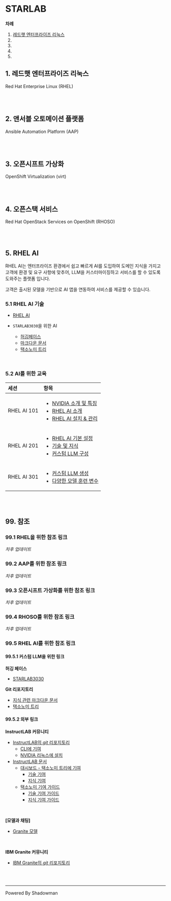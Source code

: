 # STARLAB

**차례**
1. [레드햇 엔터프라이즈 리눅스]()
2. []()
3. []()
4. []()
5. []()


## 1. 레드햇 엔터프라이즈 리눅스

Red Hat Enterprise Linux (RHEL)


<br>
<br>

## 2. 앤서블 오토메이션 플랫폼

Ansible Automation Platform (AAP)

<br>
<br>

## 3. 오픈시프트 가상화

OpenShift Virtualization (virt)

<br>
<br>

## 4. 오픈스택 서비스

Red Hat OpenStack Services on OpenShift (RHOSO)


<br>
<br>

## 5. RHEL AI

RHEL AI는 엔터프라이즈 환경에서 쉽고 빠르게 AI를 도입하여 도메인 지식을 가지고 고객에 환경 및 요구 사항에 맞추어, LLM을 커스터마이징하고 서비스를 할 수 있도록 도와주는 플랫폼 입니다.

고객은 출시된 모델을 기반으로 AI 앱을 연동하여 서비스를 제공할 수 있습니다.

### 5.1 RHEL AI 기술

* [RHEL AI](https://github.com/starlab3030/rhel-ai)

* `STARLAB3030`을 위한 AI
  + [허깅페이스](https://github.com/starlab3030)
  + [마크다운 문서](https://github.com/starlab3030/knowledges_for_instructlab)
  + [택소노미 트리](https://github.com/starlab3030/taxonomy_for_instructlab)
<br>

### 5.2 AI를 위한 교육

|세션|항목|
|:---|:---|
|RHEL AI 101|<ul><li>[NVIDIA 소개 및 특징](https://github.com/starlab3030/rhel-ai/blob/main/nvidia_gpus/nvidia_gpu_features.md)</li><li>[RHEL AI 소개](https://github.com/starlab3030/rhel-ai/blob/main/contents/instroduction_of_rhel_ai.md)</li><li>[RHEL AI 설치 & 관리](https://github.com/starlab3030/rhel-ai/blob/main/contents/manage_life-cycle_of_rhel_ai.md)</li></ul>|
|RHEL AI 201|<ul><li>[RHEL AI 기본 설정](https://github.com/starlab3030/rhel-ai/blob/main/contents/rhel_ai.md)</li><li>[기술 및 지식](https://github.com/starlab3030/rhel-ai/blob/main/contents/skills_and_knowledges.md)</li><li>[커스텀 LLM 구성](https://github.com/starlab3030/rhel-ai/blob/main/contents/generate_custom_llm.md)</li></ul>|
|RHEL AI 301|<ul><li>[커스텀 LLM 생성](https://github.com/starlab3030/rhel-ai/blob/main/sample_tests/custom_llm_with_dgx-h100.md)</li><li>[다양한 모델 훈련 변수](https://github.com/starlab3030/rhel-ai/blob/main/sample_tests/train_llm_with_various_vars.md)</li></ul>|
<br>
<br>

## 99. 참조

### 99.1 RHEL을 위한 참조 링크

*차후 업데이트*
<br>

### 99.2 AAP를 위한 참조 링크

*차후 업데이트*
<br>

### 99.3 오픈시프트 가상화를 위한 참조 링크

*차후 업데이트*
<br>

### 99.4 RHOSO를 위한 참조 링크

*차후 업데이트*
<br>

### 99.5 RHEL AI를 위한 참조 링크

#### 99.5.1 커스텀 LLM을 위한 링크

**허깅 페이스**
* [STARLAB3030](https://huggingface.co/starlab3030)

**Git 리포지토리**
* [지식 관련 마크다운 문서](https://github.com/starlab3030/knowledges_for_instructlab)
* [택소노미 트리](https://github.com/starlab3030/taxonomy_for_instructlab)

#### 99.5.2 외부 링크

**InstructLAB 커뮤니티**
* [InstructLAB의 *git* 리포지토리](https://github.com/instructlab)
  + [CLI에 기여](https://github.com/instructlab/instructlab/blob/main/CONTRIBUTING/CONTRIBUTING.md)
  + [NVIDIA 리눅스에 설치](https://docs.instructlab.ai/getting-started/linux_nvidia/)
* [InstructLAB 문서](https://docs.instructlab.ai/)
  + [대시보드 - 택소노미 트리에 기여](https://ui.instructlab.ai/)
    - [기술 기여](https://ui.instructlab.ai/contribute/skill)
    - [지식 기여](https://ui.instructlab.ai/contribute/knowledge)
  + [택소노미 기여 가이드](https://docs.instructlab.ai/taxonomy/upstream/contribution_guidelines/)
    - [기술 기여 가이드](https://docs.instructlab.ai/taxonomy/upstream/skills_contribution_details/)
    - [지식 기여 가이드](https://docs.instructlab.ai/taxonomy/upstream/knowledge_contribution_details/)
<br>

**[모델과 채팅]**
* [Granite 모델](https://ui.instructlab.ai/playground/chat)
<br>

**IBM Granite 커뮤니티**
* [IBM Granite의 *git* 리포지토리](https://github.com/ibm-granite)
<br>
<br>

------

Powered By Shadowman
